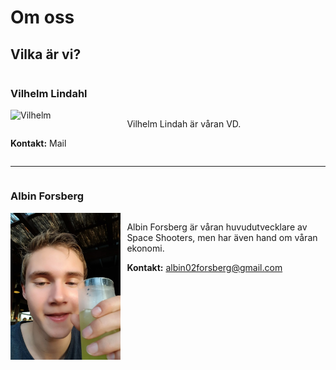 # Om oss


## Vilka är vi?

<div class="main" style="display: flex; flex-direction: column;">

### Vilhelm Lindahl
<div class="section" style="flex: 1">
<img src="img/Vilhelm.jpg"
     alt="Vilhelm"
     style="float: left; margin-right: 10px; width: 35%" />

Vilhelm Lindah är våran VD.

**Kontakt:** Mail
</div>

<hr>

### Albin Forsberg

<div class="section" style="flex: 1">
<img src="img/Albin.jpg"
     alt="Albin Forsberg"
     style="float: left; margin-right: 10px; width: 35%" />

Albin Forsberg är våran huvudutvecklare av Space Shooters, men har även hand om våran ekonomi.

**Kontakt:** albin02forsberg@gmail.com

</div>

</div>
